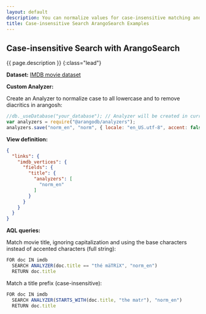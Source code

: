 ```yaml
---
layout: default
description: You can normalize values for case-insensitive matching and to ignore diacritics, also in combination with other search techniques
title: Case-insensitive Search ArangoSearch Examples
---
```

## Case-insensitive Search with ArangoSearch

{{ page.description }}
{:class="lead"}

**Dataset:** [IMDB movie dataset](arangosearch-example-datasets.html#imdb-movie-dateset)

**Custom Analyzer:**

Create an Analyzer to normalize case to all lowercase and to remove diacritics
in arangosh:

```js
//db._useDatabase("your_database"); // Analyzer will be created in current database
var analyzers = require("@arangodb/analyzers");
analyzers.save("norm_en", "norm", { locale: "en_US.utf-8", accent: false, case: "lower" }, [])
```

**View definition:**

```json
{
  "links": {
    "imdb_vertices": {
      "fields": {
        "title": {
          "analyzers": [
            "norm_en"
          ]
        }
      }
    }
  }
}
```

**AQL queries:**

Match movie title, ignoring capitalization and using the base characters
instead of accented characters (full string):

```js
FOR doc IN imdb
  SEARCH ANALYZER(doc.title == "thé mäTRïX", "norm_en")
  RETURN doc.title
```

Match a title prefix (case-insensitive):

```js
FOR doc IN imdb
  SEARCH ANALYZER(STARTS_WITH(doc.title, "the matr"), "norm_en")
  RETURN doc.title
```
